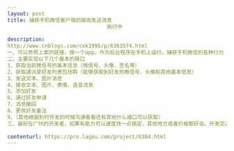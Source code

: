 ```yaml
---                
layout: post       
title: 捕获手机微信客户端的接收发送消息
                                执行中
           
description: 
http://www.cnblogs.com/cxk1995/p/6363574.html 
一、可以参照上面的链接，做一个app，作为后台程序在手机上运行，捕获手机微信的各种行为
二、主要实现以下几个基本的接口
1、获取当前微信号的基本信息（微信号、头像、签名等）
2、获取通讯录好友列表包括群（能够获取到好友的微信号、头像和其他基本信息）
3、发送文本、图片消息
4、接收文本、图片、表情、语音消息
5、添加好友
6、通过好友申请
7、消息撤回
8、更改好友备注
9、（其他根据到时开发的时候沟通看看还有其他什么接口可以获取）
三、最好在广州的开发者，如果有能力可以速度快一点搞定，其他地方或者价格都好谈。开发完之后需要对接一下，讲解一下基本代码，方便后续我们自行维护
     
contenturl: https://pro.lagou.com/project/6304.html      
---                 
```

